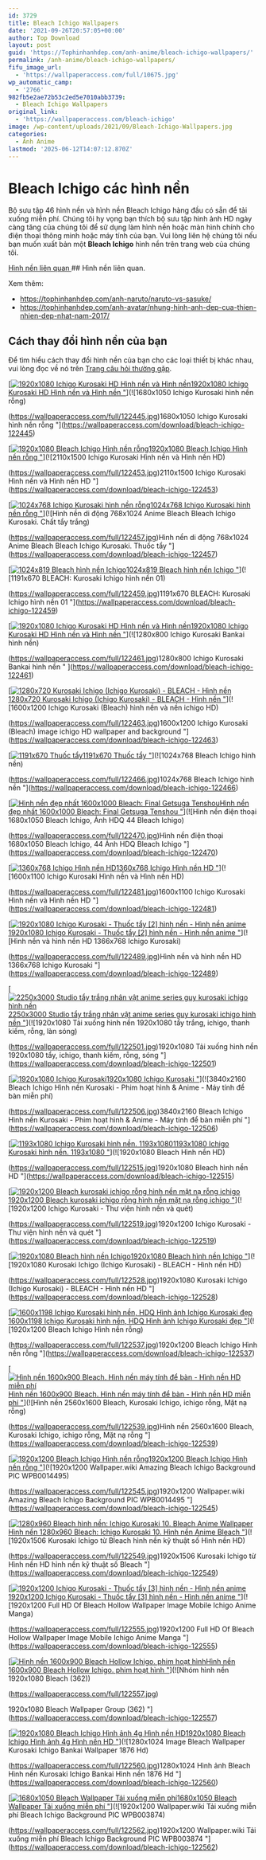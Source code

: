 ```yaml
---
id: 3729
title: Bleach Ichigo Wallpapers
date: '2021-09-26T20:57:05+00:00'
author: Top Download
layout: post
guid: 'https://Tophinhanhdep.com/anh-anime/bleach-ichigo-wallpapers/'
permalink: /anh-anime/bleach-ichigo-wallpapers/
fifu_image_url:
  - 'https://wallpaperaccess.com/full/10675.jpg'
wp_automatic_camp:
  - '2766'
982fb5e2ae72b53c2ed5e7010abb3739:
  - Bleach Ichigo Wallpapers
original_link:
  - 'https://wallpaperaccess.com/bleach-ichigo'
image: /wp-content/uploads/2021/09/Bleach-Ichigo-Wallpapers.jpg
categories:
  - Ảnh Anime
lastmod: '2025-06-12T14:07:12.870Z'
---
```

# Bleach Ichigo các hình nền

Bộ sưu tập 46 hình nền và hình nền Bleach Ichigo hàng đầu có sẵn để tải xuống miễn phí. Chúng tôi hy vọng bạn thích bộ sưu tập hình ảnh HD ngày càng tăng của chúng tôi để sử dụng làm hình nền hoặc màn hình chính cho điện thoại thông minh hoặc máy tính của bạn. Vui lòng liên hệ chúng tôi nếu bạn muốn xuất bản một **Bleach Ichigo** hình nền trên trang web của chúng tôi.

[Hình nền liên quan ](#related) ## Hình nền liên quan.

   
 Xem thêm:

   
- <https://tophinhanhdep.com/anh-naruto/naruto-vs-sasuke/>
- <https://tophinhanhdep.com/anh-avatar/nhung-hinh-anh-dep-cua-thien-nhien-dep-nhat-nam-2017/>

## Cách thay đổi hình nền của bạn

Để tìm hiểu cách thay đổi hình nền của bạn cho các loại thiết bị khác nhau, vui lòng đọc về nó trên [Trang câu hỏi thường gặp](https://tophinhanhdep.com/faq/).

  
[[![1920x1080 Ichigo Kurosaki HD Hình nền và Hình nền](https://wallpaperaccess.com/full/10675.jpg)1920x1080 Ichigo Kurosaki HD Hình nền và Hình nền "](https://wallpaperaccess.com/download/bleach-ichigo-10675)](![1680x1050 Ichigo Kurosaki hình nền rỗng)

(https://wallpaperaccess.com/full/122445.jpg)1680x1050 Ichigo Kurosaki hình nền rỗng "](https://wallpaperaccess.com/download/bleach-ichigo-122445)

[[![1920x1080 Bleach Ichigo Hình nền rỗng](https://wallpaperaccess.com/full/122449.jpg)1920x1080 Bleach Ichigo Hình nền rỗng "](https://wallpaperaccess.com/download/bleach-ichigo-122449)](![2110x1500 Ichigo Kurosaki Hình nền và Hình nền HD)

(https://wallpaperaccess.com/full/122453.jpg)2110x1500 Ichigo Kurosaki Hình nền và Hình nền HD "](https://wallpaperaccess.com/download/bleach-ichigo-122453)

[[![1024x768 Ichigo Kurosaki hình nền rỗng](https://wallpaperaccess.com/full/122454.jpg)1024x768 Ichigo Kurosaki hình nền rỗng "](https://wallpaperaccess.com/download/bleach-ichigo-122454)](![Hình nền di động 768x1024 Anime Bleach Bleach Ichigo Kurosaki.  Chất tẩy trắng)

(https://wallpaperaccess.com/full/122457.jpg)Hình nền di động 768x1024 Anime Bleach Bleach Ichigo Kurosaki. Thuốc tẩy "](https://wallpaperaccess.com/download/bleach-ichigo-122457)

[[![1024x819 Bleach hình nền Ichigo](https://wallpaperaccess.com/full/10673.jpg)1024x819 Bleach hình nền Ichigo "](https://wallpaperaccess.com/download/bleach-ichigo-10673)](![1191x670 BLEACH: Kurosaki Ichigo hình nền 01)

(https://wallpaperaccess.com/full/122459.jpg)1191x670 BLEACH: Kurosaki Ichigo hình nền 01 "](https://wallpaperaccess.com/download/bleach-ichigo-122459)

[[![1920x1080 Ichigo Kurosaki HD Hình nền và Hình nền](https://wallpaperaccess.com/full/122460.jpg)1920x1080 Ichigo Kurosaki HD Hình nền và Hình nền "](https://wallpaperaccess.com/download/bleach-ichigo-122460)](![1280x800 Ichigo Kurosaki Bankai hình nền)

(https://wallpaperaccess.com/full/122461.jpg)1280x800 Ichigo Kurosaki Bankai hình nền " ](https://wallpaperaccess.com/download/bleach-ichigo-122461)

[[![1280x720 Kurosaki Ichigo (Ichigo Kurosaki) - BLEACH - Hình nền](https://wallpaperaccess.com/full/122462.jpg)1280x720 Kurosaki Ichigo (Ichigo Kurosaki) - BLEACH - Hình nền "](https://wallpaperaccess.com/download/bleach-ichigo-122462)](![1600x1200 Ichigo Kurosaki (Bleach) hình nền và nền ichigo HD)

(https://wallpaperaccess.com/full/122463.jpg)1600x1200 Ichigo Kurosaki (Bleach) image ichigo HD wallpaper and background "](https://wallpaperaccess.com/download/bleach-ichigo-122463)

[[![1191x670 Thuốc tẩy](https://wallpaperaccess.com/full/122464.jpg)1191x670 Thuốc tẩy "](https://wallpaperaccess.com/download/bleach-ichigo-122464)](![1024x768 Bleach Ichigo hình nền)

(https://wallpaperaccess.com/full/122466.jpg)1024x768 Bleach Ichigo hình nền "](https://wallpaperaccess.com/download/bleach-ichigo-122466)

[[![Hình nền đẹp nhất 1600x1000 Bleach: Final Getsuga Tenshou](https://wallpaperaccess.com/full/122469.jpg)Hình nền đẹp nhất 1600x1000 Bleach: Final Getsuga Tenshou "](https://wallpaperaccess.com/download/bleach-ichigo-122469)](![Hình nền điện thoại 1680x1050 Bleach Ichigo, Ảnh HDQ 44 Bleach Ichigo)

(https://wallpaperaccess.com/full/122470.jpg)Hình nền điện thoại 1680x1050 Bleach Ichigo, 44 ​​Ảnh HDQ Bleach Ichigo "](https://wallpaperaccess.com/download/bleach-ichigo-122470)

[[![1360x768 Ichigo Hình nền HD](https://wallpaperaccess.com/full/122479.jpg)1360x768 Ichigo Hình nền HD "](https://wallpaperaccess.com/download/bleach-ichigo-122479)](![1600x1100 Ichigo Kurosaki Hình nền và Hình nền HD)

(https://wallpaperaccess.com/full/122481.jpg)1600x1100 Ichigo Kurosaki Hình nền và Hình nền HD "](https://wallpaperaccess.com/download/bleach-ichigo-122481)

[[![1920x1080 Ichigo Kurosaki - Thuốc tẩy [2] hình nền - Hình nền anime](https://wallpaperaccess.com/full/122487.jpg)1920x1080 Ichigo Kurosaki - Thuốc tẩy \[2\] hình nền - Hình nền anime "](https://wallpaperaccess.com/download/bleach-ichigo-122487)](![Hình nền và hình nền HD 1366x768 Ichigo Kurosaki)

(https://wallpaperaccess.com/full/122489.jpg)Hình nền và hình nền HD 1366x768 Ichigo Kurosaki "](https://wallpaperaccess.com/download/bleach-ichigo-122489)

[[![2250x3000 Studio tẩy trắng nhân vật anime series guy kurosaki ichigo hình nền](https://wallpaperaccess.com/full/122490.jpg)2250x3000 Studio tẩy trắng nhân vật anime series guy kurosaki ichigo hình nền "](https://wallpaperaccess.com/download/bleach-ichigo-122490)](![1920x1080 Tải xuống hình nền 1920x1080 tẩy trắng, ichigo, thanh kiếm, rỗng, làn sóng)

(https://wallpaperaccess.com/full/122501.jpg)1920x1080 Tải xuống hình nền 1920x1080 tẩy, ichigo, thanh kiếm, rỗng, sóng "](https://wallpaperaccess.com/download/bleach-ichigo-122501)

[[![1920x1080 Ichigo Kurosaki](https://wallpaperaccess.com/full/122505.jpg)1920x1080 Ichigo Kurosaki "](https://wallpaperaccess.com/download/bleach-ichigo-122505)](![3840x2160 Bleach Ichigo Hình nền Kurosaki - Phim hoạt hình & Anime - Máy tính để bàn miễn phí)

(https://wallpaperaccess.com/full/122506.jpg)3840x2160 Bleach Ichigo Hình nền Kurosaki - Phim hoạt hình &amp; Anime - Máy tính để bàn miễn phí "](https://wallpaperaccess.com/download/bleach-ichigo-122506)

[[![1193x1080 Ichigo Kurosaki hình nền.  1193x1080](https://wallpaperaccess.com/full/122512.jpg)1193x1080 Ichigo Kurosaki hình nền. 1193x1080 "](https://wallpaperaccess.com/download/bleach-ichigo-122512)](![1920x1080 Bleach Hình nền HD)

(https://wallpaperaccess.com/full/122515.jpg)1920x1080 Bleach hình nền HD "](https://wallpaperaccess.com/download/bleach-ichigo-122515)

[[![1920x1200 Bleach kurosaki ichigo rỗng hình nền mặt nạ rỗng ichigo](https://wallpaperaccess.com/full/122516.png)1920x1200 Bleach kurosaki ichigo rỗng hình nền mặt nạ rỗng ichigo "](https://wallpaperaccess.com/download/bleach-ichigo-122516)](![1920x1200 Ichigo Kurosaki - Thư viện hình nền và quét)

(https://wallpaperaccess.com/full/122519.jpg)1920x1200 Ichigo Kurosaki - Thư viện hình nền và quét "](https://wallpaperaccess.com/download/bleach-ichigo-122519)

[[![1920x1080 Bleach hình nền Ichigo](https://wallpaperaccess.com/full/122526.jpg)1920x1080 Bleach hình nền Ichigo "](https://wallpaperaccess.com/download/bleach-ichigo-122526)](![1920x1080 Kurosaki Ichigo (Ichigo Kurosaki) - BLEACH - Hình nền HD)

(https://wallpaperaccess.com/full/122528.jpg)1920x1080 Kurosaki Ichigo (Ichigo Kurosaki) - BLEACH - Hình nền HD "](https://wallpaperaccess.com/download/bleach-ichigo-122528)

[[![1600x1198 Ichigo Kurosaki hình nền, HDQ Hình ảnh Ichigo Kurosaki đẹp](https://wallpaperaccess.com/full/122536.jpg)1600x1198 Ichigo Kurosaki hình nền, HDQ Hình ảnh Ichigo Kurosaki đẹp "](https://wallpaperaccess.com/download/bleach-ichigo-122536)](![1920x1200 Bleach Ichigo Hình nền rỗng)

(https://wallpaperaccess.com/full/122537.jpg)1920x1200 Bleach Ichigo Hình nền rỗng "](https://wallpaperaccess.com/download/bleach-ichigo-122537)

[[![Hình nền 1600x900 Bleach.  Hình nền máy tính để bàn - Hình nền HD miễn phí](https://wallpaperaccess.com/full/10686.jpg)Hình nền 1600x900 Bleach. Hình nền máy tính để bàn - Hình nền HD miễn phí "](https://wallpaperaccess.com/download/bleach-ichigo-10686)](![Hình nền 2560x1600 Bleach, Kurosaki Ichigo, ichigo rỗng, Mặt nạ rỗng)

(https://wallpaperaccess.com/full/122539.jpg)Hình nền 2560x1600 Bleach, Kurosaki Ichigo, ichigo rỗng, Mặt nạ rỗng "](https://wallpaperaccess.com/download/bleach-ichigo-122539)

[[![1920x1200 Bleach Ichigo Hình nền rỗng](https://wallpaperaccess.com/full/122540.jpg)1920x1200 Bleach Ichigo Hình nền rỗng "](https://wallpaperaccess.com/download/bleach-ichigo-122540)](![1920x1200 Wallpaper.wiki Amazing Bleach Ichigo Background PIC WPB0014495)

(https://wallpaperaccess.com/full/122545.jpg)1920x1200 Wallpaper.wiki Amazing Bleach Ichigo Background PIC WPB0014495 "](https://wallpaperaccess.com/download/bleach-ichigo-122545)

[[![1280x960 Bleach hình nền: Ichigo Kurosaki 10. Bleach Anime Wallpaper](https://wallpaperaccess.com/full/122547.jpg)Hình nền 1280x960 Bleach: Ichigo Kurosaki 10. Hình nền Anime Bleach "](https://wallpaperaccess.com/download/bleach-ichigo-122547)](![1920x1506 Kurosaki Ichigo từ Bleach hình nền kỹ thuật số Hình nền HD)

(https://wallpaperaccess.com/full/122549.jpg)1920x1506 Kurosaki Ichigo từ Hình nền HD hình nền kỹ thuật số Bleach "](https://wallpaperaccess.com/download/bleach-ichigo-122549)

[[![1920x1200 Ichigo Kurosaki - Thuốc tẩy [3] hình nền - Hình nền anime](https://wallpaperaccess.com/full/122553.jpg)1920x1200 Ichigo Kurosaki - Thuốc tẩy \[3\] hình nền - Hình nền anime "](https://wallpaperaccess.com/download/bleach-ichigo-122553)](![1920x1200 Full HD Of Bleach Hollow Wallpaper Image Mobile Ichigo Anime Manga)

(https://wallpaperaccess.com/full/122555.jpg)1920x1200 Full HD Of Bleach Hollow Wallpaper Image Mobile Ichigo Anime Manga "](https://wallpaperaccess.com/download/bleach-ichigo-122555)

[[![Hình nền 1600x900 Bleach Hollow Ichigo.  phim hoạt hình](https://wallpaperaccess.com/full/122556.jpg)Hình nền 1600x900 Bleach Hollow Ichigo. phim hoạt hình "](https://wallpaperaccess.com/download/bleach-ichigo-122556)](![Nhóm hình nền 1920x1080 Bleach (362))

(https://wallpaperaccess.com/full/122557.jpg)

1920x1080 Bleach Wallpaper Group (362) "](https://wallpaperaccess.com/download/bleach-ichigo-122557)

[[![1920x1080 Bleach Ichigo Hình ảnh 4g Hình nền HD](https://wallpaperaccess.com/full/122559.jpg)1920x1080 Bleach Ichigo Hình ảnh 4g Hình nền HD "](https://wallpaperaccess.com/download/bleach-ichigo-122559)](![1280x1024 Image Bleach Wallpaper Kurosaki Ichigo Bankai Wallpaper 1876 Hd)

(https://wallpaperaccess.com/full/122560.jpg)1280x1024 Hình ảnh Bleach Hình nền Kurosaki Ichigo Bankai Hình nền 1876 Hd "](https://wallpaperaccess.com/download/bleach-ichigo-122560)

[[![1680x1050 Bleach Wallpaper Tải xuống miễn phí](https://wallpaperaccess.com/full/122561.jpg)1680x1050 Bleach Wallpaper Tải xuống miễn phí "](https://wallpaperaccess.com/download/bleach-ichigo-122561)](![1920x1200 Wallpaper.wiki Tải xuống miễn phí Bleach Ichigo Background PIC WPB003874)

(https://wallpaperaccess.com/full/122562.jpg)1920x1200 Wallpaper.wiki Tải xuống miễn phí Bleach Ichigo Background PIC WPB003874 "](https://wallpaperaccess.com/download/bleach-ichigo-122562)

